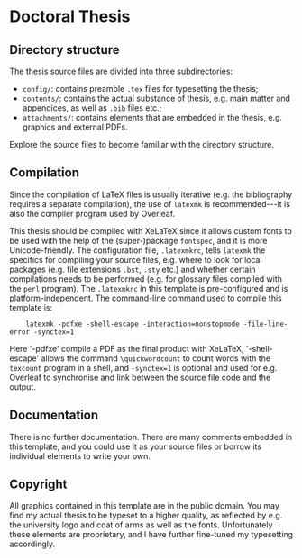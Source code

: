 # Doctoral Thesis

## Directory structure

The thesis source files are divided into three subdirectories:
* ``config/``: contains preamble ``.tex`` files for typesetting the thesis;
* ``contents/``: contains the actual substance of thesis, e.g. main matter and appendices, as well as ``.bib`` files etc.;
* ``attachments/``: contains elements that are embedded in the thesis, e.g. graphics and external PDFs.

Explore the source files to become familiar with the directory structure.


## Compilation

Since the compilation of LaTeX files is usually iterative (e.g. the bibliography requires a separate compilation), the use of ``latexmk`` is recommended---it is also the compiler program used by Overleaf.

This thesis should be compiled with XeLaTeX since it allows custom fonts to be used with the help of the (super-)package ``fontspec``, and it is more Unicode-friendly.  The configuration file, ``.latexmkrc``, tells ``latexmk`` the specifics for compiling your source files, e.g. where to look for local packages (e.g. file extensions ``.bst``, ``.sty`` etc.) and whether certain compilations needs to be performed (e.g. for glossary files compiled with the ``perl`` program).  The ``.latexmkrc`` in this template is pre-configured and is platform-independent.  The command-line command used to compile this template is:
```
    latexmk -pdfxe -shell-escape -interaction=nonstopmode -file-line-error -synctex=1
```
Here '-pdfxe' compile a PDF as the final product with XeLaTeX, '-shell-escape' allows the command ``\quickwordcount`` to count words with the ``texcount`` program in a shell, and ``-synctex=1`` is optional and used for e.g. Overleaf to synchronise and link between the source file code and the output.


## Documentation

There is no further documentation. There are many comments embedded in this template, and you could use it as your source files or borrow its individual elements to write your own.


## Copyright

All graphics contained in this template are in the public domain. You may find my actual thesis to be typeset to a higher quality, as reflected by e.g. the university logo and coat of arms as well as the fonts. Unfortunately these elements are proprietary, and I have further fine-tuned my typesetting accordingly.
